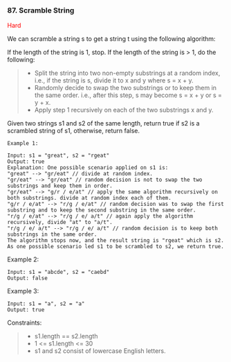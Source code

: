 ### 87. Scramble String

<span style="color:red">Hard</span>

We can scramble a string s to get a string t using the following algorithm:

If the length of the string is 1, stop.
If the length of the string is > 1, do the following:
> - Split the string into two non-empty substrings at a random index, i.e., if the string is s, divide it to x and y where s = x + y.
> - Randomly decide to swap the two substrings or to keep them in the same order. i.e., after this step, s may become s = x + y or s = y + x.
> - Apply step 1 recursively on each of the two substrings x and y.

Given two strings s1 and s2 of the same length, return true if s2 is a scrambled string of s1, otherwise, return false.



    Example 1:
    
    Input: s1 = "great", s2 = "rgeat"
    Output: true
    Explanation: One possible scenario applied on s1 is:
    "great" --> "gr/eat" // divide at random index.
    "gr/eat" --> "gr/eat" // random decision is not to swap the two substrings and keep them in order.
    "gr/eat" --> "g/r / e/at" // apply the same algorithm recursively on both substrings. divide at random index each of them.
    "g/r / e/at" --> "r/g / e/at" // random decision was to swap the first substring and to keep the second substring in the same order.
    "r/g / e/at" --> "r/g / e/ a/t" // again apply the algorithm recursively, divide "at" to "a/t".
    "r/g / e/ a/t" --> "r/g / e/ a/t" // random decision is to keep both substrings in the same order.
    The algorithm stops now, and the result string is "rgeat" which is s2.
    As one possible scenario led s1 to be scrambled to s2, we return true.

Example 2:

    Input: s1 = "abcde", s2 = "caebd"
    Output: false

Example 3:

    Input: s1 = "a", s2 = "a"
    Output: true



Constraints:

> - s1.length == s2.length
> - 1 <= s1.length <= 30
> - s1 and s2 consist of lowercase English letters.

